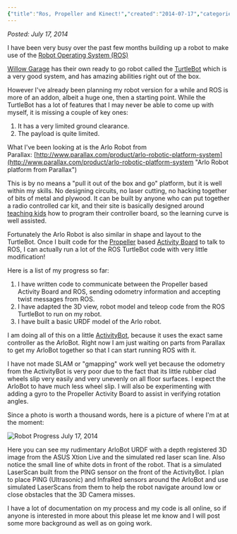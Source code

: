 ```yaml
---
{"title":"Ros, Propeller and Kinect!","created":"2014-07-17","categories":["arlobot"],"authors":["hoopy"],"dg-publish":true,"permalink":"/ancient-history/2014/ros-propeller-and-kinect/","dgPassFrontmatter":true}
---
```


*Posted: July 17, 2014*

I have been very busy over the past few months building up a robot to make use of the [Robot Operating System (ROS)](http://www.ros.org/ "Robot Operating System")

[Willow Garage](https://www.willowgarage.com/ "Willow Garage") has their own ready to go robot called the [TurtleBot](https://www.willowgarage.com/turtlebot "TurtleBot 2") which is a very good system, and has amazing abilities right out of the box.

However I've already been planning my robot version for a while and ROS is more of an addon, albeit a huge one, then a starting point. While the TurtleBot has a lot of features that I may never be able to come up with myself, it is missing a couple of key ones:

1. It has a very limited ground clearance.
2. The payload is quite limited.

What I've been looking at is the Arlo Robot from Parallax: [http://www.parallax.com/product/arlo-robotic-platform-system](http://www.parallax.com/product/arlo-robotic-platform-system "Arlo Robot platform from Parallax")

This is by no means a "pull it out of the box and go" platform, but it is well within my skills. No designing circuits, no laser cutting, no hacking together of bits of metal and plywood. It can be built by anyone who can put together a radio controlled car kit, and their site is basically designed around [teaching kids](http://learn.parallax.com/ "Parallax Learn") how to program their controller board, so the learning curve is well assisted.

Fortunately the Arlo Robot is also similar in shape and layout to the TurtleBot. Once I built code for the [Propeller](http://www.parallax.com/microcontrollers/microcontrollers-overview "Propeller Chip") based [Activity Board](http://www.parallax.com/product/32910 "Propeller Activity Board") to talk to ROS, I can actually run a lot of the ROS TurtleBot code with very little modification!

Here is a list of my progress so far:

1. I have written code to communicate between the Propeller based Activity Board and ROS, sending odometry information and accepting twist messages from ROS.
2. I have adapted the 3D view, robot model and teleop code from the ROS TurtleBot to run on my robot.
3. I have built a basic URDF model of the Arlo robot.

I am doing all of this on a little [ActivityBot](http://www.parallax.com/product/32500 "Parallax ActivityBot"), because it uses the exact same controller as the ArloBot. Right now I am just waiting on parts from Parallax to get my ArloBot together so that I can start running ROS with it.

I have not made SLAM or "gmapping" work well yet because the odometry from the ActivityBot is very poor due to the fact that its little rubber clad wheels slip very easily and very unevenly on all floor surfaces. I expect the ArloBot to have much less wheel slip. I will also be experimenting with adding a gyro to the Propeller Activity Board to assist in verifying rotation angles.

Since a photo is worth a thousand words, here is a picture of where I'm at at the moment:

![Robot Progress July 17, 2014](/img/user/attachments/robotprogress.png)

Here you can see my rudimentary ArloBot URDF with a depth registered 3D image from the ASUS Xtion Live and the simulated red laser scan line. Also notice the small line of white dots in front of the robot. That is a simulated LaserScan built from the PING sensor on the front of the ActivityBot. I plan to place PING (Ultrasonic) and InfraRed sensors around the ArloBot and use simulated LaserScans from them to help the robot navigate around low or close obstacles that the 3D Camera misses.

I have a lot of documentation on my process and my code is all online, so if anyone is interested in more about this please let me know and I will post some more background as well as on going work.
